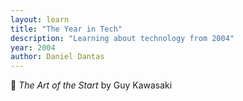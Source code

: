 ```yaml
---
layout: learn
title: "The Year in Tech"
description: "Learning about technology from 2004"
year: 2004
author: Daniel Dantas
---
```


📕 _The Art of the Start_ by Guy Kawasaki <!-- 7/6/2009 -->

